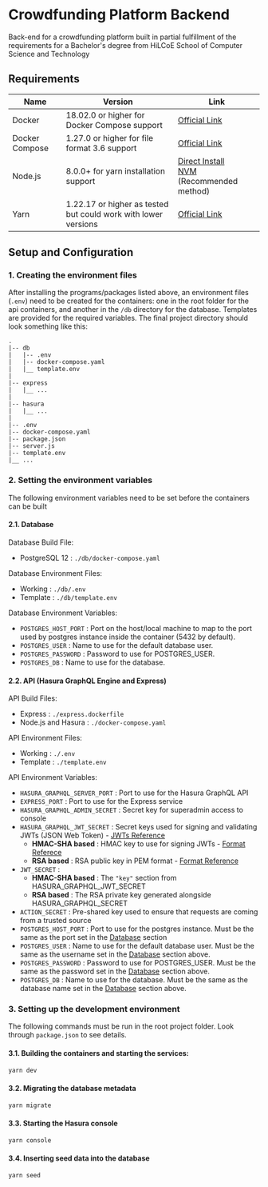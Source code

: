 # Crowdfunding Platform Backend
Back-end for a crowdfunding platform built in partial fulfillment of the requirements for a Bachelor's degree from HiLCoE School of Computer Science and Technology

## Requirements
| Name | Version | Link |
|------|---------|------|
| Docker | 18.02.0 or higher for Docker Compose support | [Official Link](https://docs.docker.com/get-docker/) |
| Docker Compose | 1.27.0 or higher for file format 3.6 support | [Official Link](https://docs.docker.com/compose/install/) |
| Node.js | 8.0.0+ for yarn installation support | [Direct Install](https://nodejs.org/en/) <br /> [NVM](https://github.com/nvm-sh/nvm#installing-and-updating) (Recommended method) |
| Yarn | 1.22.17 or higher as tested but could work with lower versions | [Official Link](https://classic.yarnpkg.com/lang/en/docs/install) |

## Setup and Configuration

### 1. Creating the environment files
After installing the programs/packages listed above, an environment files (`.env`) need to be created for the containers: one in the root folder for the api containers, and another in the `/db` directory for the database. Templates are provided for the required variables. The final project directory should look something like this:

    .
    |-- db
    |   |-- .env
    |   |-- docker-compose.yaml
    |   |__ template.env
    |
    |-- express
    |   |__ ...
    |
    |-- hasura
    |   |__ ...
    |
    |-- .env
    |-- docker-compose.yaml
    |-- package.json
    |-- server.js
    |-- template.env
    |__ ...

### 2. Setting the environment variables

The following environment variables need to be set before the containers can be built

#### 2.1. Database

Database Build File:

- PostgreSQL 12 : `./db/docker-compose.yaml`

Database Environment Files:

- Working : `./db/.env`
- Template : `./db/template.env`

Database Environment Variables:

- `POSTGRES_HOST_PORT` : Port on the host/local machine to map to the port used by postgres instance inside the container (5432 by default).
- `POSTGRES_USER` : Name to use for the default database user.
- `POSTGRES_PASSWORD` : Password to use for POSTGRES_USER.
- `POSTGRES_DB` : Name to use for the database.

#### 2.2. API (Hasura GraphQL Engine and Express)

API Build Files:

- Express : `./express.dockerfile`
- Node.js and Hasura : `./docker-compose.yaml`

API Environment Files:

- Working : `./.env`
- Template : `./template.env`

API Environment Variables:

- `HASURA_GRAPHQL_SERVER_PORT` : Port to use for the Hasura GraphQL API
- `EXPRESS_PORT` : Port to use for the Express service
- `HASURA_GRAPHQL_ADMIN_SECRET` : Secret key for superadmin access to console
- `HASURA_GRAPHQL_JWT_SECRET` : Secret keys used for signing and validating JWTs (JSON Web Token) - [JWTs Reference](https://jwt.io/)
  - **HMAC-SHA based** : HMAC key to use for signing JWTs - [Format Referece](https://hasura.io/docs/latest/graphql/core/auth/authentication/jwt.html#hmac-sha-based)
  - **RSA based** : RSA public key in PEM format - [Format Reference](https://hasura.io/docs/latest/graphql/core/auth/authentication/jwt.html#rsa-based)
- `JWT_SECRET` :
  - **HMAC-SHA based** : The `"key"` section from HASURA_GRAPHQL_JWT_SECRET
  - **RSA based** : The RSA private key generated alongside HASURA_GRAPHQL_SECRET
- `ACTION_SECRET` : Pre-shared key used to ensure that requests are coming from a trusted source
- `POSTGRES_HOST_PORT` : Port to use for the postgres instance. Must be the same as the port set in the [Database](#markdown-header-21-database) section
- `POSTGRES_USER` : Name to use for the default database user. Must be the same as the username set in the [Database](#markdown-header-21-database) section above.
- `POSTGRES_PASSWORD` : Password to use for POSTGRES_USER. Must be the same as the password set in the [Database](#markdown-header-21-database) section above.
- `POSTGRES_DB` : Name to use for the database. Must be the same as the database name set in the [Database](#markdown-header-21-database) section above.

### 3. Setting up the development environment

The following commands must be run in the root project folder. Look through `package.json` to see details.

#### 3.1. Building the containers and starting the services:

```sh
yarn dev
```

#### 3.2. Migrating the database metadata

```sh
yarn migrate
```

#### 3.3. Starting the Hasura console

```sh
yarn console
```

#### 3.4. Inserting seed data into the database

```sh
yarn seed
```
